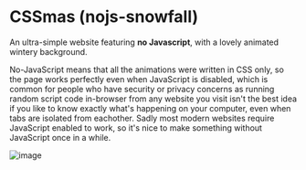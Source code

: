 # CSSmas (nojs-snowfall)
An ultra-simple website featuring **no Javascript**, with a lovely animated wintery background.

No-JavaScript means that all the animations were written in CSS only, so the page works perfectly even when JavaScript is disabled, which is common for people who have security or privacy concerns as running random script code in-browser from any website you visit isn't the best idea if you like to know exactly what's happening on your computer, even when tabs are isolated from eachother. Sadly most modern websites require JavaScript enabled to work, so it's nice to make something without JavaScript once in a while.

![image](https://github.com/user-attachments/assets/b32ddf77-4ddd-4874-88f9-88ec476c4c55)
